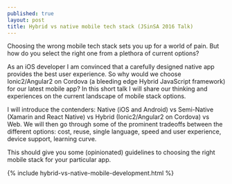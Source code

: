 ```yaml
---
published: true
layout: post
title: Hybrid vs native mobile tech stack (JSinSA 2016 Talk)
---
```

Choosing the wrong mobile tech stack sets you up for a world of pain. But how do you select the right one from a plethora of current options? 

As an iOS developer I am convinced that a carefully designed native app provides the best user experience. So why would we choose Ionic2/Angular2 on Cordova (a bleeding edge Hybrid JavaScript framework) for our latest mobile app? In this short talk I will share our thinking and experiences on the current landscape of mobile stack options. 

I will introduce the contenders: Native (iOS and Android) vs Semi-Native (Xamarin and React Native) vs Hybrid (Ionic2/Angular2 on Cordova) vs Web. We will then go through some of the prominent tradeoffs between the different options: cost, reuse, single language, speed and user experience, device support, learning curve. 

This should give you some (opinionated) guidelines to choosing the right mobile stack for your particular app.

{% include hybrid-vs-native-mobile-development.html %}
